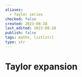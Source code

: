 ```yaml
---
aliases:
  - Taylor series
checked: false
created: 2023-08-28
last_edited: 2023-08-28
publish: false
tags: maths, list[str]
type: str
---
```

# Taylor expansion
